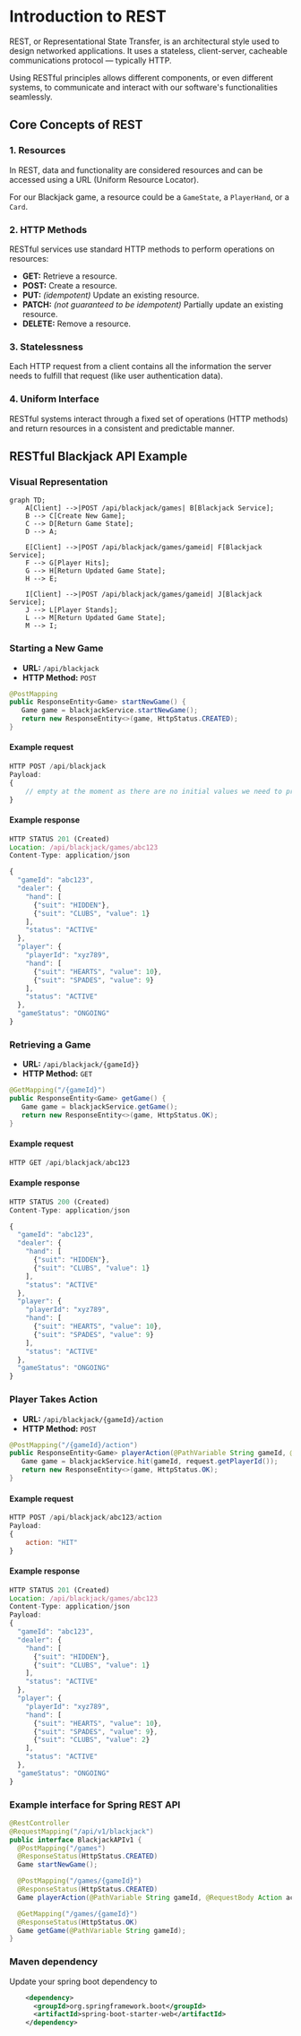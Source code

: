# Introduction to REST

REST, or Representational State Transfer, is an architectural style used to design networked applications. It uses a
stateless, client-server, cacheable communications protocol — typically HTTP.

Using RESTful principles allows different components, or even different systems, to communicate and interact with our
software's functionalities seamlessly.

## Core Concepts of REST

### 1. **Resources**

In REST, data and functionality are considered resources and can be accessed using a URL (Uniform Resource Locator).

For our Blackjack game, a resource could be a `GameState`, a `PlayerHand`, or a `Card`.

### 2. **HTTP Methods**

RESTful services use standard HTTP methods to perform operations on resources:

- **GET:** Retrieve a resource.
- **POST:** Create a resource.
- **PUT:** _(idempotent)_ Update an existing resource.
- **PATCH:** _(not guaranteed to be idempotent)_ Partially update an existing resource.
- **DELETE:** Remove a resource.

### 3. **Statelessness**

Each HTTP request from a client contains all the information the server needs to fulfill that request (like user
authentication data).

### 4. **Uniform Interface**

RESTful systems interact through a fixed set of operations (HTTP methods) and return resources in a consistent and
predictable manner.

## RESTful Blackjack API Example

### Visual Representation

```mermaid
graph TD;
    A[Client] -->|POST /api/blackjack/games| B[Blackjack Service];
    B --> C[Create New Game];
    C --> D[Return Game State];
    D --> A;
    
    E[Client] -->|POST /api/blackjack/games/gameid| F[Blackjack Service];
    F --> G[Player Hits];
    G --> H[Return Updated Game State];
    H --> E;

    I[Client] -->|POST /api/blackjack/games/gameid| J[Blackjack Service];
    J --> L[Player Stands];
    L --> M[Return Updated Game State];
    M --> I;
```

### Starting a New Game

- **URL:** `/api/blackjack`
- **HTTP Method:** `POST`

```java
@PostMapping
public ResponseEntity<Game> startNewGame() {
   Game game = blackjackService.startNewGame();
   return new ResponseEntity<>(game, HttpStatus.CREATED);
}
```

#### Example request

```javascript
HTTP POST /api/blackjack
Payload:
{
    // empty at the moment as there are no initial values we need to provide
}
```

#### Example response

```javascript
HTTP STATUS 201 (Created)
Location: /api/blackjack/games/abc123
Content-Type: application/json

{
  "gameId": "abc123",
  "dealer": {
    "hand": [
      {"suit": "HIDDEN"},
      {"suit": "CLUBS", "value": 1}
    ],
    "status": "ACTIVE"
  },
  "player": {
    "playerId": "xyz789",
    "hand": [
      {"suit": "HEARTS", "value": 10},
      {"suit": "SPADES", "value": 9}
    ],
    "status": "ACTIVE"
  },
  "gameStatus": "ONGOING"
}
```

### Retrieving a Game

- **URL:** `/api/blackjack/{gameId}}`
- **HTTP Method:** `GET`

```java
@GetMapping("/{gameId}")
public ResponseEntity<Game> getGame() {
   Game game = blackjackService.getGame();
   return new ResponseEntity<>(game, HttpStatus.OK);
}
```

#### Example request

```javascript
HTTP GET /api/blackjack/abc123
```

#### Example response

```javascript
HTTP STATUS 200 (Created)
Content-Type: application/json

{
  "gameId": "abc123",
  "dealer": {
    "hand": [
      {"suit": "HIDDEN"},
      {"suit": "CLUBS", "value": 1}
    ],
    "status": "ACTIVE"
  },
  "player": {
    "playerId": "xyz789",
    "hand": [
      {"suit": "HEARTS", "value": 10},
      {"suit": "SPADES", "value": 9}
    ],
    "status": "ACTIVE"
  },
  "gameStatus": "ONGOING"
}
```

### Player Takes Action

- **URL:** `/api/blackjack/{gameId}/action`
- **HTTP Method:** `POST`

```java
@PostMapping("/{gameId}/action")
public ResponseEntity<Game> playerAction(@PathVariable String gameId, @RequestBody PlayerActionRequest request) {
   Game game = blackjackService.hit(gameId, request.getPlayerId());
   return new ResponseEntity<>(game, HttpStatus.OK);
}
```

#### Example request

```javascript
HTTP POST /api/blackjack/abc123/action
Payload:
{
    action: "HIT"
}
```

#### Example response

```javascript
HTTP STATUS 201 (Created)
Location: /api/blackjack/games/abc123
Content-Type: application/json
Payload:
{
  "gameId": "abc123",
  "dealer": {
    "hand": [
      {"suit": "HIDDEN"},
      {"suit": "CLUBS", "value": 1}
    ],
    "status": "ACTIVE"
  },
  "player": {
    "playerId": "xyz789",
    "hand": [
      {"suit": "HEARTS", "value": 10},
      {"suit": "SPADES", "value": 9},
      {"suit": "CLUBS", "value": 2}
    ],
    "status": "ACTIVE"
  },
  "gameStatus": "ONGOING"
}
```

### Example interface for Spring REST API

```java
@RestController
@RequestMapping("/api/v1/blackjack")
public interface BlackjackAPIv1 {
  @PostMapping("/games")
  @ResponseStatus(HttpStatus.CREATED)
  Game startNewGame();

  @PostMapping("/games/{gameId}")
  @ResponseStatus(HttpStatus.CREATED)
  Game playerAction(@PathVariable String gameId, @RequestBody Action action);

  @GetMapping("/games/{gameId}")
  @ResponseStatus(HttpStatus.OK)
  Game getGame(@PathVariable String gameId);
}
```

### Maven dependency

Update your spring boot dependency to

```xml
    <dependency>
      <groupId>org.springframework.boot</groupId>
      <artifactId>spring-boot-starter-web</artifactId>
    </dependency>
```